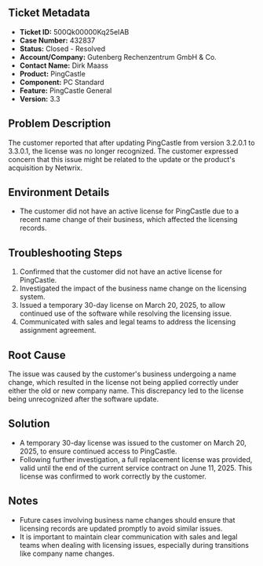 ## Ticket Metadata
- **Ticket ID:** 500Qk00000Kq25eIAB
- **Case Number:** 432837
- **Status:** Closed - Resolved
- **Account/Company:** Gutenberg Rechenzentrum GmbH & Co.
- **Contact Name:** Dirk Maass
- **Product:** PingCastle
- **Component:** PC Standard
- **Feature:** PingCastle General
- **Version:** 3.3

## Problem Description
The customer reported that after updating PingCastle from version 3.2.0.1 to 3.3.0.1, the license was no longer recognized. The customer expressed concern that this issue might be related to the update or the product's acquisition by Netwrix.

## Environment Details
- The customer did not have an active license for PingCastle due to a recent name change of their business, which affected the licensing records.

## Troubleshooting Steps
1. Confirmed that the customer did not have an active license for PingCastle.
2. Investigated the impact of the business name change on the licensing system.
3. Issued a temporary 30-day license on March 20, 2025, to allow continued use of the software while resolving the licensing issue.
4. Communicated with sales and legal teams to address the licensing assignment agreement.

## Root Cause
The issue was caused by the customer's business undergoing a name change, which resulted in the license not being applied correctly under either the old or new company name. This discrepancy led to the license being unrecognized after the software update.

## Solution
- A temporary 30-day license was issued to the customer on March 20, 2025, to ensure continued access to PingCastle.
- Following further investigation, a full replacement license was provided, valid until the end of the current service contract on June 11, 2025. This license was confirmed to work correctly by the customer.

## Notes
- Future cases involving business name changes should ensure that licensing records are updated promptly to avoid similar issues.
- It is important to maintain clear communication with sales and legal teams when dealing with licensing issues, especially during transitions like company name changes.